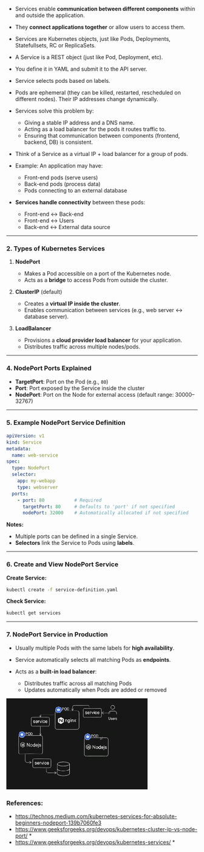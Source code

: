 
* Services enable **communication between different components** within and outside the application.
* They **connect applications together** or allow users to access them.
* Services are Kubernetes objects, just like Pods, Deployments, Statefullsets, RC or ReplicaSets.
* A Service is a REST object (just like Pod, Deployment, etc).
* You define it in YAML and submit it to the API server.
* Service selects pods based on labels.

* Pods are ephemeral (they can be killed, restarted, rescheduled on different nodes). Their IP addresses change dynamically.
* Services solve this problem by:
  * Giving a stable IP address and a DNS name.
  * Acting as a load balancer for the pods it routes traffic to.
  * Ensuring that communication between components (frontend, backend, DB) is consistent.
* Think of a Service as a virtual IP + load balancer for a group of pods.

* Example: An application may have:
  * Front-end pods (serve users)
  * Back-end pods (process data)
  * Pods connecting to an external database
* **Services handle connectivity** between these pods:
  * Front-end ↔ Back-end
  * Front-end ↔ Users
  * Back-end ↔ External data source

---

### **2. Types of Kubernetes Services**

1. **NodePort**
   * Makes a Pod accessible on a port of the Kubernetes node.
   * Acts as a **bridge** to access Pods from outside the cluster.

2. **ClusterIP** (default)
   * Creates a **virtual IP inside the cluster**.
   * Enables communication between services (e.g., web server ↔ database server).

3. **LoadBalancer**
   * Provisions a **cloud provider load balancer** for your application.
   * Distributes traffic across multiple nodes/pods.

---

### **4. NodePort Ports Explained**

* **TargetPort**: Port on the Pod (e.g., `80`)
* **Port**: Port exposed by the Service inside the cluster
* **NodePort**: Port on the Node for external access (default range: 30000–32767)

---

### **5. Example NodePort Service Definition**

```yaml
apiVersion: v1
kind: Service
metadata:
  name: web-service
spec:
  type: NodePort
  selector:
    app: my-webapp
    type: webserver
  ports:
    - port: 80           # Required
      targetPort: 80     # Defaults to 'port' if not specified
      nodePort: 32000    # Automatically allocated if not specified
```

**Notes:**

* Multiple ports can be defined in a single Service.
* **Selectors** link the Service to Pods using **labels**.

---

### **6. Create and View NodePort Service**

**Create Service:**

```bash
kubectl create -f service-definition.yaml
```

**Check Service:**

```bash
kubectl get services
```

---

### **7. NodePort Service in Production**

* Usually multiple Pods with the same labels for **high availability**.
* Service automatically selects all matching Pods as **endpoints**.
* Acts as a **built-in load balancer**:

  * Distributes traffic across all matching Pods
  * Updates automatically when Pods are added or removed

![Alt Text](https://github.com/Mahin556/K8S-artifects/blob/main/images/svc1.png)


### References:
- https://technos.medium.com/kubernetes-services-for-absolute-beginners-nodeport-139b7060fe3
- https://www.geeksforgeeks.org/devops/kubernetes-cluster-ip-vs-node-port/ *
- https://www.geeksforgeeks.org/devops/kubernetes-services/ *

